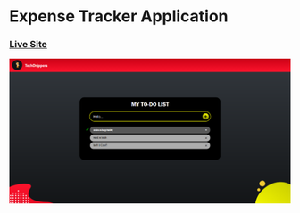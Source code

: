 # Expense Tracker Application

### [Live Site](https://to-do-application-htmlcssjs.netlify.app/)

![Expense Tracker Application](https://github.com/Ashutosh-Bhadauriya/To-Do-Application/blob/master/demo.png)


